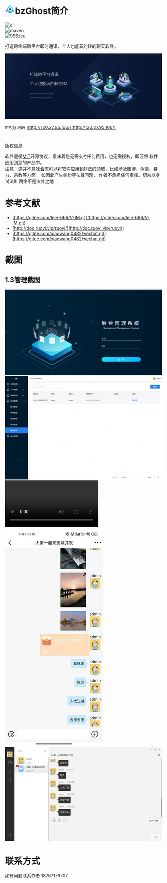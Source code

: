 # ![](/assets/logo.png)bzGhost简介

![ci](https://api.travis-ci.org/xtuhcy/gecco.svg?branch=master)  
![maven](https://img.shields.io/maven-central/v/com.geccocrawler/gecco.svg?style=flat-square)  
[![996.icu](https://img.shields.io/badge/link-996.icu-red.svg)](https://996.icu)

打造跨终端跨平台即时通讯，个人也能玩的转的聊天软件。

![](/assets/banner.jpg)

#官方网站
[http://120.27.95.106/](http://120.27.95.106/)

#
版权信息

软件遵循[MIT](https://baike.baidu.com/item/MIT/10772952)开源协议，意味着您无需支付任何费用，也无需授权，即可将 软件应用到您的产品中。  
注意：这并不意味着您可以将软件应用到非法的领域，比如涉及赌博、色情、暴力、宗教等方面。
如因此产生纠纷等法律问题， 作者不承担任何责任。切勿以身试法!!! 网络不是法外之地

# 参考文献

* [https://gitee.com/lele-666/V-IM.git](https://gitee.com/lele-666/V-IM.git)
* [http://doc.ruoyi.vip/ruoyi/](http://doc.ruoyi.vip/ruoyi/)
* [https://gitee.com/xiaowang0482/wechat.git](https://gitee.com/xiaowang0482/wechat.git)

# 截图

## 1.3管理截图

![](/assets/admin_login_01.png)
![](/assets/admin_group_02.png)
![](/assets/bzGhost.mp4)
![](/assets/chat.jpg)
![](/assets/pc_chat_03.png)

# 联系方式
如有问题联系作者 18767176707
